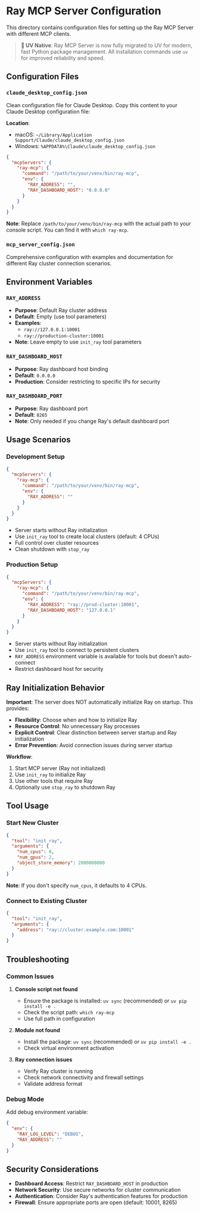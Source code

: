 # Ray MCP Server Configuration

This directory contains configuration files for setting up the Ray MCP Server with different MCP clients.

> **🚀 UV Native**: Ray MCP Server is now fully migrated to UV for modern, fast Python package management. All installation commands use `uv` for improved reliability and speed.

## Configuration Files

### `claude_desktop_config.json`
Clean configuration file for Claude Desktop. Copy this content to your Claude Desktop configuration file:

**Location**: 
- macOS: `~/Library/Application Support/Claude/claude_desktop_config.json`
- Windows: `%APPDATA%\Claude\claude_desktop_config.json`

```json
{
  "mcpServers": {
    "ray-mcp": {
      "command": "/path/to/your/venv/bin/ray-mcp",
      "env": {
        "RAY_ADDRESS": "",
        "RAY_DASHBOARD_HOST": "0.0.0.0"
      }
    }
  }
}
```

**Note**: Replace `/path/to/your/venv/bin/ray-mcp` with the actual path to your console script. You can find it with `which ray-mcp`.

### `mcp_server_config.json`
Comprehensive configuration with examples and documentation for different Ray cluster connection scenarios.

## Environment Variables

### `RAY_ADDRESS`
- **Purpose**: Default Ray cluster address
- **Default**: Empty (use tool parameters)
- **Examples**: 
  - `ray://127.0.0.1:10001`
  - `ray://production-cluster:10001`
- **Note**: Leave empty to use `init_ray` tool parameters

### `RAY_DASHBOARD_HOST`
- **Purpose**: Ray dashboard host binding
- **Default**: `0.0.0.0`
- **Production**: Consider restricting to specific IPs for security

### `RAY_DASHBOARD_PORT`
- **Purpose**: Ray dashboard port
- **Default**: `8265`
- **Note**: Only needed if you change Ray's default dashboard port

## Usage Scenarios

### Development Setup
```json
{
  "mcpServers": {
    "ray-mcp": {
      "command": "/path/to/your/venv/bin/ray-mcp",
      "env": {
        "RAY_ADDRESS": ""
      }
    }
  }
}
```
- Server starts without Ray initialization
- Use `init_ray` tool to create local clusters (default: 4 CPUs)
- Full control over cluster resources
- Clean shutdown with `stop_ray`

### Production Setup
```json
{
  "mcpServers": {
    "ray-mcp": {
      "command": "/path/to/your/venv/bin/ray-mcp",
      "env": {
        "RAY_ADDRESS": "ray://prod-cluster:10001",
        "RAY_DASHBOARD_HOST": "127.0.0.1"
      }
    }
  }
}
```
- Server starts without Ray initialization
- Use `init_ray` tool to connect to persistent clusters
- `RAY_ADDRESS` environment variable is available for tools but doesn't auto-connect
- Restrict dashboard host for security

## Ray Initialization Behavior

**Important**: The server does NOT automatically initialize Ray on startup. This provides:

- **Flexibility**: Choose when and how to initialize Ray
- **Resource Control**: No unnecessary Ray processes
- **Explicit Control**: Clear distinction between server startup and Ray initialization
- **Error Prevention**: Avoid connection issues during server startup

**Workflow**:
1. Start MCP server (Ray not initialized)
2. Use `init_ray` to initialize Ray
3. Use other tools that require Ray
4. Optionally use `stop_ray` to shutdown Ray

## Tool Usage

### Start New Cluster
```json
{
  "tool": "init_ray",
  "arguments": {
    "num_cpus": 8,
    "num_gpus": 2,
    "object_store_memory": 2000000000
  }
}
```

**Note**: If you don't specify `num_cpus`, it defaults to 4 CPUs.

### Connect to Existing Cluster
```json
{
  "tool": "init_ray",
  "arguments": {
    "address": "ray://cluster.example.com:10001"
  }
}
```

## Troubleshooting

### Common Issues

1. **Console script not found**
   - Ensure the package is installed: `uv sync` (recommended) or `uv pip install -e .`
   - Check the script path: `which ray-mcp`
   - Use full path in configuration

2. **Module not found**
   - Install the package: `uv sync` (recommended) or `uv pip install -e .`
   - Check virtual environment activation

3. **Ray connection issues**
   - Verify Ray cluster is running
   - Check network connectivity and firewall settings
   - Validate address format

### Debug Mode
Add debug environment variable:
```json
{
  "env": {
    "RAY_LOG_LEVEL": "DEBUG",
    "RAY_ADDRESS": ""
  }
}
```

## Security Considerations

- **Dashboard Access**: Restrict `RAY_DASHBOARD_HOST` in production
- **Network Security**: Use secure networks for cluster communication
- **Authentication**: Consider Ray's authentication features for production
- **Firewall**: Ensure appropriate ports are open (default: 10001, 8265) 